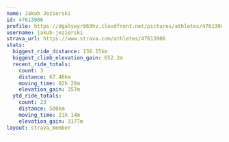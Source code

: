 ```yaml
---
name: Jakub Jezierski
id: 47613906
profile: https://dgalywyr863hv.cloudfront.net/pictures/athletes/47613906/14681924/1/large.jpg
username: jakub-jezierski
strava_url: https://www.strava.com/athletes/47613906
stats:
  biggest_ride_distance: 138.15km
  biggest_climb_elevation_gain: 652.2m
  recent_ride_totals:
    count: 3
    distance: 67.46km
    moving_time: 02h 28m
    elevation_gain: 357m
  ytd_ride_totals:
    count: 23
    distance: 500km
    moving_time: 21h 14m
    elevation_gain: 3177m
layout: strava_member
--- 
```


